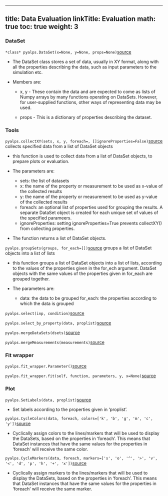 
---
title: Data Evaluation
linkTitle: Evaluation
math: true
toc: true
weight: 3
---


### DataSet

`*class* pyalps.DataSet(x=None, y=None, props=None)`[source](../../pythonapi/sourcedata#pyalpsdataset)

- The DataSet class stores a set of data, usually in XY format, along with all the properties describing the data, such as input parameters to the simulation etc.

- Members are:
   - x, y - These contain the data and are expected to come as lists of Numpy arrays by many functions operating on DataSets. However, for user-supplied functions, other ways of representing data may be used.

   - props - This is a dictionary of properties describing the dataset.

### Tools

`pyalps.collectXY(sets, x, y, foreach=, []ignoreProperties=False)`[source](../../pythonapi/sourcetools#pyalpscollectxy)
  collects specified data from a list of DataSet objects

- this function is used to collect data from a list of DataSet objects, to prepare plots or evaluation. 

- The parameters are:

   - sets: the list of datasets 
   - x: the name of the property or measurement to be used as x-value of the collected results 
   - y: the name of the property or measurement to be used as y-value of the collected results 
   - foreach: an optional list of properties used for grouping the results. A separate DataSet object is created for each unique set of values of the specified parameers. 
   - ignoreProperties: setting ignoreProperties=True prevents collectXY() from collecting properties.
   
- The function returns a list of DataSet objects.

`pyalps.groupSets(groups, for_each=[])`[source](../../pythonapi/sourcetools#pyalpsgroupsets)
  groups a list of DataSet objects into a list of lists

- this function groups a list of DataSet objects into a list of lists, according to the values of the properties given in the for_ech argument. DataSet objects with the same values of the properties given in for_each are grouped together. 

- The parameters are:
   - data: the data to be grouped for_each: the properties according to which the data is grouped

`pyalps.select(inp, condition)`[source](../../pythonapi/sourcetools#pyalpsselect)

`pyalps.select_by_property(data, proplist)`[source](../../pythonapi/sourcetools#pyalpsselect_by_property)

`pyalps.mergeDataSets(dsets)`[source](../../pythonapi/sourcetools#pyalpsmergedatasets)

`pyalps.mergeMeasurements(measurements)`[source](../../pythonapi/sourcetools#pyalpsmergemeasurements)


### Fit wrapper

`pyalps.fit_wrapper.Parameter()`[source](../../pythonapi/sourcefit#pyalpsparameter)

`pyalps.fit_wrapper.fit(self, function, parameters, y, x=None)`[source](../../pythonapi/sourcefit#pyalpsfit)

### Plot

`pyalps.SetLabels(data, proplist)`[source](../../pythonapi/sourcetools#pyalpssetlabels)

- Set labels according to the properties given in ‘proplist’.

`pyalps.CycleColors(data, foreach, colors=['k', 'b', 'g', 'm', 'c', 'y'])`[source](../../pythonapi/sourcetools#pyalpscyclecolors)

- Cyclically assign colors to the lines/markers that will be used to display the DataSets, based on the properties in ‘foreach’. This means that DataSet instances that have the same values for the properties in ‘foreach’ will receive the same color.

`pyalps.CycleMarkers(data, foreach, markers=['s', 'o', '^', '>', 'v', '<', 'd', 'p', 'h', '+', 'x'])`[source](../../pythonapi/sourcetools#pyalpscyclemarkers)

- Cyclically assign markers to the lines/markers that will be used to display the DataSets, based on the properties in ‘foreach’. This means that DataSet instances that have the same values for the properties in ‘foreach’ will receive the same marker.


